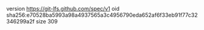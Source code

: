 version https://git-lfs.github.com/spec/v1
oid sha256:e70528ba5993a98a4937565a3c4956790eda652af6f33eb91f77c32346299a2f
size 309
